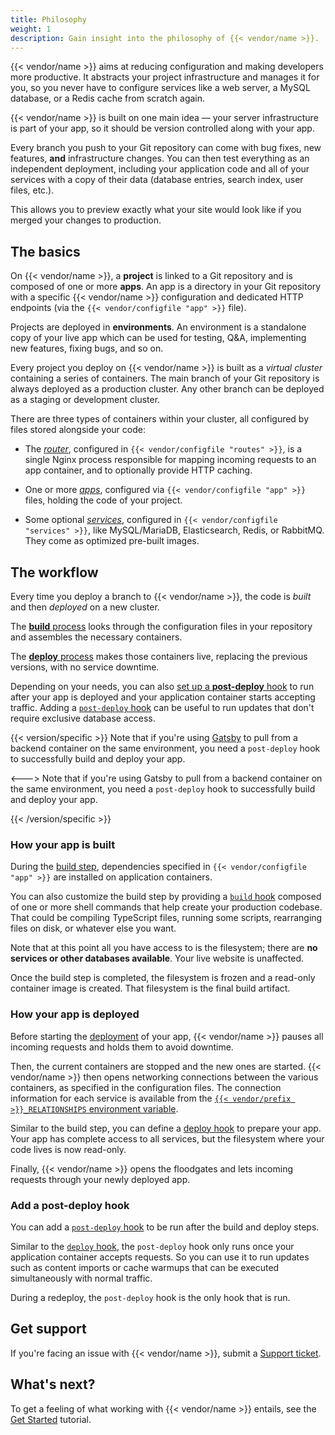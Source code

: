 ```yaml
---
title: Philosophy
weight: 1
description: Gain insight into the philosophy of {{< vendor/name >}}.
---
```


{{< vendor/name >}} aims at reducing configuration and making developers more productive.
It abstracts your project infrastructure and manages it for you,
so you never have to configure services like a web server, a MySQL database, or a Redis cache from scratch again.

{{< vendor/name >}} is built on one main idea &mdash; your server infrastructure is part of your app,
so it should be version controlled along with your app.

Every branch you push to your Git repository can come with bug fixes,
new features, **and** infrastructure changes.
You can then test everything as an independent deployment,
including your application code and all of your services with a copy of their data
(database entries, search index, user files, etc.).

This allows you to preview exactly what your site would look like if you merged your changes to production.

## The basics

On {{< vendor/name >}}, a **project** is linked to a Git repository and is composed of one or more **apps**.
An app is a directory in your Git repository with a specific {{< vendor/name >}} configuration
and dedicated HTTP endpoints (via the `{{< vendor/configfile "app" >}}` file).

Projects are deployed in **environments**.
An environment is a standalone copy of your live app which can be used for testing,
Q&A, implementing new features, fixing bugs, and so on.

Every project you deploy on {{< vendor/name >}} is built as a *virtual cluster* containing a series of containers.
The main branch of your Git repository is always deployed as a production cluster.
Any other branch can be deployed as a staging or development cluster.

There are three types of containers within your cluster,
all configured by files stored alongside your code:

- The [*router*](/define-routes/_index.md), configured in `{{< vendor/configfile "routes" >}}`,
  is a single Nginx process responsible for mapping incoming requests to an app container,
  and to optionally provide HTTP caching.

- One or more [*apps*](/create-apps/_index.md), configured via `{{< vendor/configfile "app" >}}` files, holding the code of your project.

- Some optional [*services*](/add-services/_index.md), configured in `{{< vendor/configfile "services" >}}`,
  like MySQL/MariaDB, Elasticsearch, Redis, or RabbitMQ.
  They come as optimized pre-built images.

## The workflow

Every time you deploy a branch to {{< vendor/name >}}, the code is *built* and then *deployed* on a new cluster.

The [**build** process](/learn/overview/build-deploy.md#build-steps) looks through the configuration files in your repository
and assembles the necessary containers.

The [**deploy** process](/learn/overview/build-deploy.md#deploy-steps) makes those containers live, replacing the previous
versions, with no service downtime.

Depending on your needs, you can also [set up a **post-deploy** hook](#add-a-post-deploy-hook) to run after your app is deployed and your application container starts accepting traffic.
Adding a [`post-deploy` hook](/create-apps/hooks/hooks-comparison.md#post-deploy-hook) can be useful to run updates that don't require exclusive database access.

{{< version/specific >}}
Note that if you're using [Gatsby](/guides/gatsby/headless/_index.md) to pull from a backend container on the same environment,
you need a `post-deploy` hook to successfully build and deploy your app.

<--->
Note that if you're using Gatsby to pull from a backend container on the same environment,
you need a `post-deploy` hook to successfully build and deploy your app.

{{< /version/specific >}}

### How your app is built

During the [build step](/learn/overview/build-deploy.md#build-steps),
dependencies specified in `{{< vendor/configfile "app" >}}` are installed on application containers.

You can also customize the build step by providing a [`build` hook](/create-apps/hooks/hooks-comparison.md#build-hook) composed of one or more shell commands
that help create your production codebase.
That could be compiling TypeScript files, running some scripts,
rearranging files on disk, or whatever else you want.

Note that at this point all you have access to is the filesystem;
there are **no services or other databases available**.
Your live website is unaffected.

Once the build step is completed, the filesystem is frozen and a read-only container image is created.
That filesystem is the final build artifact.

### How your app is deployed

Before starting the [deployment](./build-deploy.md#deploy-steps) of your app,
{{< vendor/name >}} pauses all incoming requests and holds them to avoid downtime.

Then, the current containers are stopped and the new ones are started.
{{< vendor/name >}} then opens networking connections between the various containers,
as specified in the configuration files.
The connection information for each service is available from the [`{{< vendor/prefix >}}_RELATIONSHIPS` environment variable](/development/variables/use-variables.md).

Similar to the build step, you can define a [deploy hook](/create-apps/hooks/hooks-comparison.md#deploy-hook) to prepare your app.
Your app has complete access to all services, but the filesystem where your code lives is now read-only.

Finally, {{< vendor/name >}} opens the floodgates and lets incoming requests through your newly deployed app.

### Add a post-deploy hook

You can add a [`post-deploy` hook](/create-apps/hooks/hooks-comparison.md#post-deploy-hook) to be run after the build and deploy steps.

Similar to the [`deploy` hook](/create-apps/hooks/hooks-comparison.md#deploy-hook),
the `post-deploy` hook only runs once your application container accepts requests.
So you can use it to run updates such as content imports or cache warmups that can be executed simultaneously with normal traffic.


During a redeploy, the `post-deploy` hook is the only hook that is run.

## Get support

If you're facing an issue with {{< vendor/name >}},
submit a [Support ticket](https://console.platform.sh/-/users/~/tickets/open).

## What's next?

To get a feeling of what working with {{< vendor/name >}} entails,
see the [Get Started](/get-started/_index.md) tutorial.